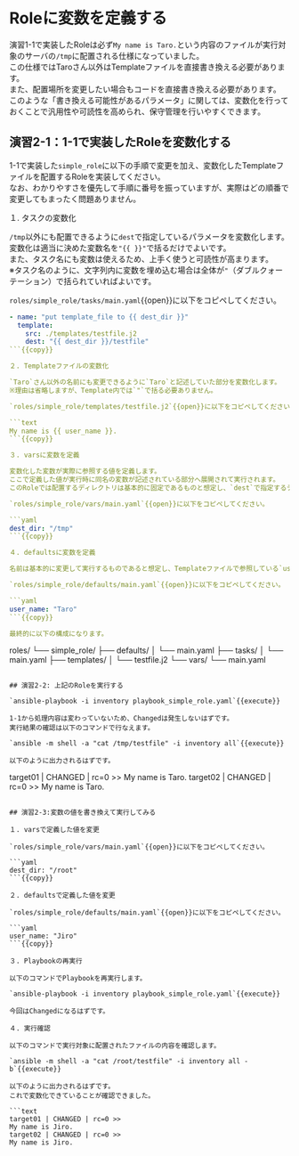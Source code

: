 # Roleに変数を定義する

演習1-1で実装したRoleは必ず`My name is Taro.`という内容のファイルが実行対象のサーバの`/tmp`に配置される仕様になっていました。  
この仕様ではTaroさん以外はTemplateファイルを直接書き換える必要があります。  
また、配置場所を変更したい場合もコードを直接書き換える必要があります。  
このような「書き換える可能性があるパラメータ」に関しては、変数化を行っておくことで汎用性や可読性を高められ、保守管理を行いやすくできます。

## 演習2-1：1-1で実装したRoleを変数化する

1-1で実装した`simple_role`に以下の手順で変更を加え、変数化したTemplateファイルを配置するRoleを実装してください。  
なお、わかりやすさを優先して手順に番号を振っていますが、実際はどの順番で変更してもまったく問題ありません。

１. タスクの変数化

`/tmp`以外にも配置できるように`dest`で指定しているパラメータを変数化します。  
変数化は適当に決めた変数名を`"{{ }}"`で括るだけでよいです。  
また、タスク名にも変数は使えるため、上手く使うと可読性が高まります。  
※タスク名のように、文字列内に変数を埋め込む場合は全体が`"`（ダブルクォーテーション）で括られていればよいです。

`roles/simple_role/tasks/main.yaml`{{open}}に以下をコピペしてください。

```yaml
- name: "put template_file to {{ dest_dir }}"
  template:
    src: ./templates/testfile.j2
    dest: "{{ dest_dir }}/testfile"
```{{copy}}

２. Templateファイルの変数化

`Taro`さん以外の名前にも変更できるように`Taro`と記述していた部分を変数化します。  
※理由は省略しますが、Template内では`"`で括る必要ありません。

`roles/simple_role/templates/testfile.j2`{{open}}に以下をコピペしてください。

```text
My name is {{ user_name }}.
```{{copy}}

３. varsに変数を定義

変数化した変数が実際に参照する値を定義します。  
ここで定義した値が実行時に同名の変数が記述されている部分へ展開されて実行されます。  
このRoleでは配置するディレクトリは基本的に固定であるものと想定し、`dest`で指定するディレクトリパス`dest_dir`変数は`vars`に定義することにします。

`roles/simple_role/vars/main.yaml`{{open}}に以下をコピペしてください。

```yaml
dest_dir: "/tmp"
```{{copy}}

４. defaultsに変数を定義

名前は基本的に変更して実行するものであると想定し、Templateファイルで参照している`user_name`変数は`defaults`に定義することにします。

`roles/simple_role/defaults/main.yaml`{{open}}に以下をコピペしてください。

```yaml
user_name: "Taro"
```{{copy}}

最終的に以下の構成になります。

```
roles/
└── simple_role/
    ├── defaults/
    │   └── main.yaml
    ├── tasks/
    │   └── main.yaml
    ├── templates/
    │   └── testfile.j2
    └── vars/
        └── main.yaml
```

## 演習2-2: 上記のRoleを実行する

`ansible-playbook -i inventory playbook_simple_role.yaml`{{execute}}

1-1から処理内容は変わっていないため、Changedは発生しないはずです。  
実行結果の確認は以下のコマンドで行なえます。

`ansible -m shell -a "cat /tmp/testfile" -i inventory all`{{execute}}

以下のように出力されるはずです。

```
target01 | CHANGED | rc=0 >>
My name is Taro.
target02 | CHANGED | rc=0 >>
My name is Taro.
```

## 演習2-3:変数の値を書き換えて実行してみる

１. varsで定義した値を変更

`roles/simple_role/vars/main.yaml`{{open}}に以下をコピペしてください。

```yaml
dest_dir: "/root"
```{{copy}}

２. defaultsで定義した値を変更

`roles/simple_role/defaults/main.yaml`{{open}}に以下をコピペしてください。

```yaml
user_name: "Jiro"
```{{copy}}

３. Playbookの再実行

以下のコマンドでPlaybookを再実行します。

`ansible-playbook -i inventory playbook_simple_role.yaml`{{execute}}

今回はChangedになるはずです。

４. 実行確認

以下のコマンドで実行対象に配置されたファイルの内容を確認します。

`ansible -m shell -a "cat /root/testfile" -i inventory all -b`{{execute}}

以下のように出力されるはずです。  
これで変数化できていることが確認できました。

```text
target01 | CHANGED | rc=0 >>
My name is Jiro.
target02 | CHANGED | rc=0 >>
My name is Jiro.
```
